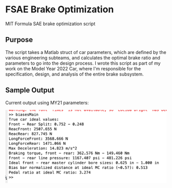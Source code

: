# FSAE Brake Optimization
 MIT Formula SAE brake optimization script

 ## Purpose

 The script takes a Matlab struct of car parameters, which are defined by the various engineering subteams, and calculates the optimal brake ratio and parameters to go into the design process. I wrote this script as part of my work on the Model Year 2022 Car, where I'm responsible for the specification, design, and analysis of the entire brake subsystem.

 ## Sample Output

 Current output using MY21 parameters:

 ![sample output](sampleOutput.png)
